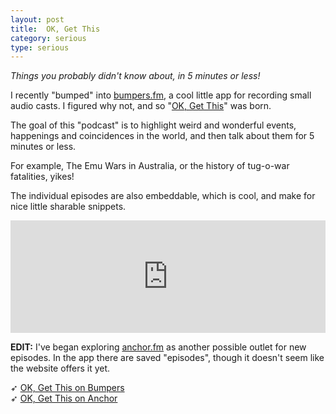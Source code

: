 ```yaml
---
layout: post
title:  OK, Get This
category: serious
type: serious
---
```


*Things you probably didn't know about, in 5 minutes or less!*

I recently "bumped" into [bumpers.fm](http://bumpers.fm), a cool little app for recording small audio casts. I figured why not, and so "[OK, Get This](http://bumpers.fm/ok)" was born.

The goal of this "podcast" is to highlight weird and wonderful events, happenings and coincidences in the world, and then talk about them for 5 minutes or less.

For example, The Emu Wars in Australia, or the history of tug-o-war fatalities, yikes!

The individual episodes are also embeddable, which is cool, and make for nice little sharable snippets.

<iframe width="100%" height="180px" frameBorder="0" src="https://bumpers.fm/_/embed/b3r1aqeom1eg010sihr0?isInline=true"></iframe>

**EDIT:** I've began exploring [anchor.fm](https://anchor.fm/ok) as another possible outlet for new episodes. In the app there are saved "episodes", though it doesn't seem like the website offers it yet.

➶ [OK, Get This on Bumpers](https://bumpers.fm/ok)<br>
➶ [OK, Get This on Anchor](https://anchor.fm/ok)
